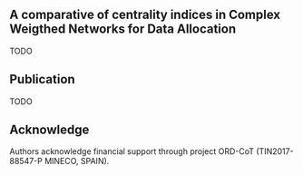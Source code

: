 
A comparative of centrality indices in Complex Weigthed Networks for Data Allocation
------------------------------------------------------------------------------------

TODO



Publication
-----------

TODO


Acknowledge
-----------

Authors acknowledge financial support through project ORD-CoT (TIN2017-88547-P MINECO, SPAIN).
